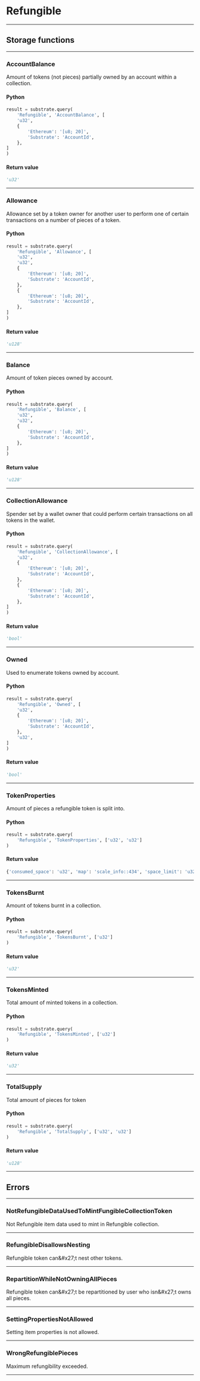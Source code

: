 
# Refungible

---------
## Storage functions

---------
### AccountBalance
 Amount of tokens (not pieces) partially owned by an account within a collection.

#### Python
```python
result = substrate.query(
    'Refungible', 'AccountBalance', [
    'u32',
    {
        'Ethereum': '[u8; 20]',
        'Substrate': 'AccountId',
    },
]
)
```

#### Return value
```python
'u32'
```
---------
### Allowance
 Allowance set by a token owner for another user to perform one of certain transactions on a number of pieces of a token.

#### Python
```python
result = substrate.query(
    'Refungible', 'Allowance', [
    'u32',
    'u32',
    {
        'Ethereum': '[u8; 20]',
        'Substrate': 'AccountId',
    },
    {
        'Ethereum': '[u8; 20]',
        'Substrate': 'AccountId',
    },
]
)
```

#### Return value
```python
'u128'
```
---------
### Balance
 Amount of token pieces owned by account.

#### Python
```python
result = substrate.query(
    'Refungible', 'Balance', [
    'u32',
    'u32',
    {
        'Ethereum': '[u8; 20]',
        'Substrate': 'AccountId',
    },
]
)
```

#### Return value
```python
'u128'
```
---------
### CollectionAllowance
 Spender set by a wallet owner that could perform certain transactions on all tokens in the wallet.

#### Python
```python
result = substrate.query(
    'Refungible', 'CollectionAllowance', [
    'u32',
    {
        'Ethereum': '[u8; 20]',
        'Substrate': 'AccountId',
    },
    {
        'Ethereum': '[u8; 20]',
        'Substrate': 'AccountId',
    },
]
)
```

#### Return value
```python
'bool'
```
---------
### Owned
 Used to enumerate tokens owned by account.

#### Python
```python
result = substrate.query(
    'Refungible', 'Owned', [
    'u32',
    {
        'Ethereum': '[u8; 20]',
        'Substrate': 'AccountId',
    },
    'u32',
]
)
```

#### Return value
```python
'bool'
```
---------
### TokenProperties
 Amount of pieces a refungible token is split into.

#### Python
```python
result = substrate.query(
    'Refungible', 'TokenProperties', ['u32', 'u32']
)
```

#### Return value
```python
{'consumed_space': 'u32', 'map': 'scale_info::434', 'space_limit': 'u32'}
```
---------
### TokensBurnt
 Amount of tokens burnt in a collection.

#### Python
```python
result = substrate.query(
    'Refungible', 'TokensBurnt', ['u32']
)
```

#### Return value
```python
'u32'
```
---------
### TokensMinted
 Total amount of minted tokens in a collection.

#### Python
```python
result = substrate.query(
    'Refungible', 'TokensMinted', ['u32']
)
```

#### Return value
```python
'u32'
```
---------
### TotalSupply
 Total amount of pieces for token

#### Python
```python
result = substrate.query(
    'Refungible', 'TotalSupply', ['u32', 'u32']
)
```

#### Return value
```python
'u128'
```
---------
## Errors

---------
### NotRefungibleDataUsedToMintFungibleCollectionToken
Not Refungible item data used to mint in Refungible collection.

---------
### RefungibleDisallowsNesting
Refungible token can&\#x27;t nest other tokens.

---------
### RepartitionWhileNotOwningAllPieces
Refungible token can&\#x27;t be repartitioned by user who isn&\#x27;t owns all pieces.

---------
### SettingPropertiesNotAllowed
Setting item properties is not allowed.

---------
### WrongRefungiblePieces
Maximum refungibility exceeded.

---------